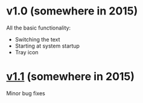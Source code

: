 # v1.0 (somewhere in 2015)

All the basic functionality:
- Switching the text
- Starting at system startup
- Tray icon

# [v1.1](https://github.com/TolikPylypchuk/KeyboardSwitch/releases/tag/v1.1) (somewhere in 2015)

Minor bug fixes
